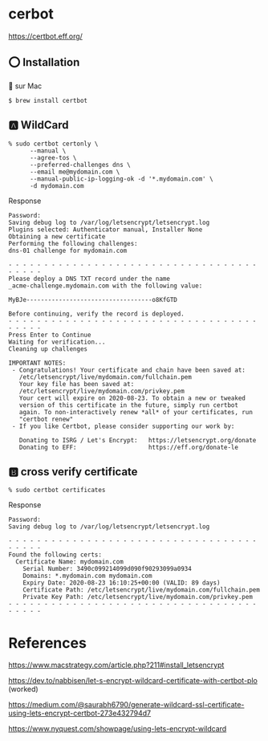# cerbot

https://certbot.eff.org/

## :o: Installation

:apple: sur Mac

```
$ brew install certbot
```


## :a: WildCard

```
% sudo certbot certonly \
      --manual \
      --agree-tos \
      --preferred-challenges dns \
      --email me@mydomain.com \
      --manual-public-ip-logging-ok -d '*.mydomain.com' \
      -d mydomain.com
```
Response
```
Password:
Saving debug log to /var/log/letsencrypt/letsencrypt.log
Plugins selected: Authenticator manual, Installer None
Obtaining a new certificate
Performing the following challenges:
dns-01 challenge for mydomain.com

- - - - - - - - - - - - - - - - - - - - - - - - - - - - - - - - - - - - - - - -
Please deploy a DNS TXT record under the name
_acme-challenge.mydomain.com with the following value:

MyBJe-----------------------------------o8KfGTD

Before continuing, verify the record is deployed.
- - - - - - - - - - - - - - - - - - - - - - - - - - - - - - - - - - - - - - - -
Press Enter to Continue
Waiting for verification...
Cleaning up challenges

IMPORTANT NOTES:
 - Congratulations! Your certificate and chain have been saved at:
   /etc/letsencrypt/live/mydomain.com/fullchain.pem
   Your key file has been saved at:
   /etc/letsencrypt/live/mydomain.com/privkey.pem
   Your cert will expire on 2020-08-23. To obtain a new or tweaked
   version of this certificate in the future, simply run certbot
   again. To non-interactively renew *all* of your certificates, run
   "certbot renew"
 - If you like Certbot, please consider supporting our work by:

   Donating to ISRG / Let's Encrypt:   https://letsencrypt.org/donate
   Donating to EFF:                    https://eff.org/donate-le
```

## :b: cross verify certificate

```
% sudo certbot certificates
```
Response
```
Password:
Saving debug log to /var/log/letsencrypt/letsencrypt.log

- - - - - - - - - - - - - - - - - - - - - - - - - - - - - - - - - - - - - - - -
Found the following certs:
  Certificate Name: mydomain.com
    Serial Number: 3490c099214099d090f90293099a0934
    Domains: *.mydomain.com mydomain.com
    Expiry Date: 2020-08-23 16:10:25+00:00 (VALID: 89 days)
    Certificate Path: /etc/letsencrypt/live/mydomain.com/fullchain.pem
    Private Key Path: /etc/letsencrypt/live/mydomain.com/privkey.pem
- - - - - - - - - - - - - - - - - - - - - - - - - - - - - - - - - - - - - - - -
```


# References

https://www.macstrategy.com/article.php?211#install_letsencrypt

https://dev.to/nabbisen/let-s-encrypt-wildcard-certificate-with-certbot-plo (worked)

https://medium.com/@saurabh6790/generate-wildcard-ssl-certificate-using-lets-encrypt-certbot-273e432794d7

https://www.nyquest.com/showpage/using-lets-encrypt-wildcard
